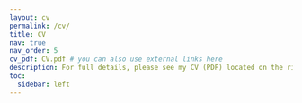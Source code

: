 ```yaml
---
layout: cv
permalink: /cv/
title: CV
nav: true
nav_order: 5
cv_pdf: CV.pdf # you can also use external links here
description: For full details, please see my CV (PDF) located on the right 
toc:
  sidebar: left
---
```

